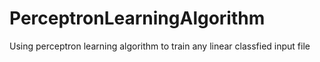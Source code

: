 # PerceptronLearningAlgorithm
Using perceptron learning algorithm to train any linear classfied input file
